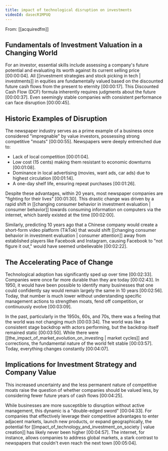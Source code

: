 ```yaml
---
title: impact of technological disruption on investments
videoId: dasecR1MPUQ
---
```


From: [[acquiredfm]] <br/> 

## Fundamentals of Investment Valuation in a Changing World
For an investor, essential skills include assessing a company's future potential and evaluating its worth against its current selling price <a class="yt-timestamp" data-t="00:00:04">[00:00:04]</a>. All [[investment strategies and stock picking in tech | investments]] in equities are fundamentally valued based on the discounted future cash flows from the present to eternity <a class="yt-timestamp" data-t="00:00:17">[00:00:17]</a>. This Discounted Cash Flow (DCF) formula inherently requires judgments about the future <a class="yt-timestamp" data-t="00:00:37">[00:00:37]</a>. Even seemingly stable companies with consistent performance can face disruption <a class="yt-timestamp" data-t="00:00:45">[00:00:45]</a>.

## Historic Examples of Disruption
The newspaper industry serves as a prime example of a business once considered "impregnable" by value investors, possessing strong competitive "moats" <a class="yt-timestamp" data-t="00:00:55">[00:00:55]</a>.
Newspapers were deeply entrenched due to:
*   Lack of local competition <a class="yt-timestamp" data-t="00:01:04">[00:01:04]</a>.
*   Low cost (15 cents) making them resistant to economic downturns <a class="yt-timestamp" data-t="00:01:08">[00:01:08]</a>.
*   Dominance in local advertising (movies, want ads, car ads) due to highest circulation <a class="yt-timestamp" data-t="00:01:14">[00:01:14]</a>.
*   A one-day shelf life, ensuring repeat purchases <a class="yt-timestamp" data-t="00:01:26">[00:01:26]</a>.

Despite these advantages, within 20 years, most newspaper companies are "fighting for their lives" <a class="yt-timestamp" data-t="00:01:30">[00:01:30]</a>. This drastic change was driven by a rapid shift in [[changing consumer behavior in investment evaluation | consumer behavior]] towards consuming information on computers via the internet, which barely existed at the time <a class="yt-timestamp" data-t="00:01:41">[00:02:00]</a>.

Similarly, predicting 10 years ago that a Chinese company would create a short-form video platform (TikTok) that would shift [[changing consumer behavior in investment evaluation | consumer attention]] away from established players like Facebook and Instagram, causing Facebook to "not figure it out," would have seemed unbelievable <a class="yt-timestamp" data-t="00:02:07">[00:02:22]</a>.

## The Accelerating Pace of Change
Technological adoption has significantly sped up over time <a class="yt-timestamp" data-t="00:02:33">[00:02:33]</a>. Companies were once far more durable than they are today <a class="yt-timestamp" data-t="00:02:39">[00:02:43]</a>. In 1950, it would have been possible to identify many businesses that one could confidently say would remain largely the same in 10 years <a class="yt-timestamp" data-t="00:02:47">[00:02:56]</a>. Today, that number is much lower without understanding specific management actions to strengthen moats, fend off competition, or continuously evolve <a class="yt-timestamp" data-t="00:03:00">[00:03:09]</a>.

In the past, particularly in the 1950s, 60s, and 70s, there was a feeling that the world was not changing much <a class="yt-timestamp" data-t="00:03:21">[00:03:34]</a>. The world was like a consistent stage backdrop with actors performing, but the backdrop itself remained static <a class="yt-timestamp" data-t="00:03:37">[00:03:50]</a>. While there were [[the_impact_of_market_evolution_on_investing | market cycles]] and corrections, the fundamental nature of the world felt stable <a class="yt-timestamp" data-t="00:03:52">[00:03:57]</a>. Today, everything changes constantly <a class="yt-timestamp" data-t="00:04:05">[00:04:07]</a>.

## Implications for Investment Strategy and Company Value
This increased uncertainty and the less permanent nature of competitive moats raise the question of whether companies should be valued less, by considering fewer future years of cash flows <a class="yt-timestamp" data-t="00:04:09">[00:04:25]</a>.

While businesses are more susceptible to disruption without active management, this dynamic is a "double-edged sword" <a class="yt-timestamp" data-t="00:04:27">[00:04:33]</a>. For companies that effectively leverage their competitive advantages to enter adjacent markets, launch new products, or expand geographically, the potential for [[impact_of_technology_and_investment_on_society | value creation]] has likely never been higher <a class="yt-timestamp" data-t="00:04:35">[00:04:57]</a>. The internet, for instance, allows companies to address global markets, a stark contrast to newspapers that couldn't even reach the next town <a class="yt-timestamp" data-t="00:04:58">[00:05:04]</a>.
